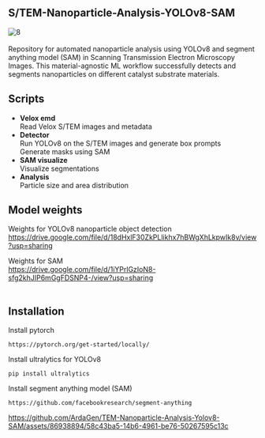 ## S/TEM-Nanoparticle-Analysis-YOLOv8-SAM
![8](https://github.com/ArdaGen/TEM-Nanoparticle-Analysis-Yolov8-SAM/assets/86938894/8e16d1c4-0ef7-496e-bc2b-3cfc1e19c18f)
<br>
<br>
Repository for automated nanoparticle analysis using YOLOv8 and segment anything model (SAM) in Scanning Transmission Electron Microscopy Images.
This material-agnostic ML workflow successfully detects and segments nanoparticles on different catalyst substrate materials.

## Scripts
* **Velox emd** <br>
  Read Velox S/TEM images and metadata
* **Detector** <br>
  Run YOLOv8 on the S/TEM images and generate box prompts <br>
  Generate masks using SAM
* **SAM visualize** <br>
  Visualize segmentations
* **Analysis** <br>
  Particle size and area distribution
## Model weights
Weights for YOLOv8 nanoparticle object detection <br>
https://drive.google.com/file/d/18dHxlF30ZkPLlikhx7hBWgXhLkpwIk8v/view?usp=sharing

Weights for SAM <br>
https://drive.google.com/file/d/1iYPrlGzIoN8-sfg2khJIP6mGgFDSNP4-/view?usp=sharing 
<br>
<br>
## Installation
Install pytorch
```
https://pytorch.org/get-started/locally/
```
Install ultralytics for YOLOv8
```
pip install ultralytics
```
Install segment anything model (SAM)
```
https://github.com/facebookresearch/segment-anything
```


https://github.com/ArdaGen/TEM-Nanoparticle-Analysis-Yolov8-SAM/assets/86938894/58c43ba5-14b6-4961-be76-50267595c13c





